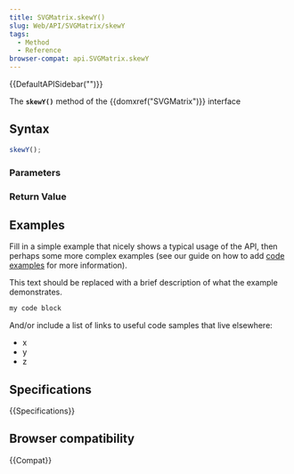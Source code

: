 ```yaml
---
title: SVGMatrix.skewY()
slug: Web/API/SVGMatrix/skewY
tags:
  - Method
  - Reference
browser-compat: api.SVGMatrix.skewY
---
```

{{DefaultAPISidebar("")}}

The **`skewY()`** method of the {{domxref("SVGMatrix")}} interface 

## Syntax

```js
skewY();
```

### Parameters



### Return Value



## Examples

Fill in a simple example that nicely shows a typical usage of the API, then perhaps some more complex examples (see our guide on how to add [code examples](/en-US/docs/MDN/Contribute/Structures/Code_examples) for more information).

This text should be replaced with a brief description of what the example demonstrates.

```js
my code block
```

And/or include a list of links to useful code samples that live elsewhere:

*   x
*   y
*   z

## Specifications

{{Specifications}}

## Browser compatibility

{{Compat}}

